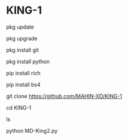 # KING-1
pkg update

pkg upgrade

pkg install git

pkg install python

pip install rich

pip install bs4

git clone https://github.com/MAHIN-XD/KING-1

cd KING-1

ls

python MD-King2.py
